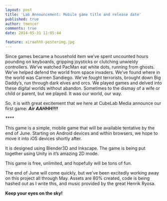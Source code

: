 ```yaml
---
layout: post
title: 'Lab Announcement: Mobile game title and release date'
published: true
author: tmencer
comments: true
date: 2014-05-31 11:05:44

feature: airaahhh-posterimg.jpg
---
```

Since games became a household item we&#8217;ve spent uncounted hours pounding on keyboards, gripping joysticks or clutching unwieldy controllers. We&#8217;ve watched PacMan eat white dots, running from ghosts. We&#8217;ve helped defend the world from space invaders. We&#8217;ve found where in the world was Carmen Sandiego. We&#8217;ve fought terrorists, brought down Big Daddy&#8217;s, run through dark elves and orcs. We played games and delved into these digital worlds without abandon. Sometimes to the dismay of a wife or child or parent, but we played. It was our world, our way.

So, it is with great excitement that we here at CubeLab Media announce our first game: _**Air AAHHH!!!!**_

_****_

This game is a simple, mobile game that will be available tentative by the end of June. Starting on Android devices and within browsers, we hope to move it into iOS devices shortly after.

It is designed using Blender3D and Inkscape. The game is being put together using Unity in it&#8217;s amazing 2D mode.

This game is free, unlimited, and hopefully will be tons of fun.

The end of June will come quickly, but we&#8217;ve been excitedly working away on this project all through May. Assets are 80% created, code is being hashed out as I write this, and music provided by the great Henrik Ryosa.

**Keep your eyes on the sky!**
